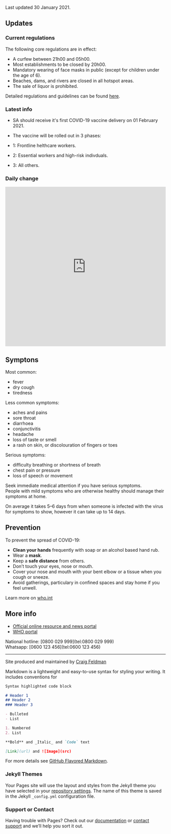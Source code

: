 Last updated 30 January 2021.

## Updates

### Current regulations

The following core regulations are in effect:

- A curfew between 21h00 and 05h00.
- Most establishments to be closed by 20h00.
- Mandatory wearing of face masks in public (except for children under the age of 6).
- Beaches, dams, and rivers are closed in all hotspot areas.
- The sale of liquor is prohibited.

Detailed regulations and guidelines can be found [here](https://www.gov.za/covid-19/resources/regulations-and-guidelines-coronavirus-covid-19#regulations).

### Latest info

- SA should receive it's first COVID-19 vaccine delivery on 01 February 2021.
- The vaccine will be rolled out in 3 phases:

- 1: Frontline helthcare workers.
- 2: Essential workers and high-risk indivduals.
- 3: All others.

### Daily change

<iframe src="https://ourworldindata.org/coronavirus-data-explorer?zoomToSelection=true&amp;time=2020-01-03..latest&amp;country=~ZAF&amp;region=World&amp;casesMetric=true&amp;interval=smoothed&amp;hideControls=true&amp;smoothing=7&amp;pickerMetric=total_cases&amp;pickerSort=desc" loading="lazy" style="width: 100%; height: 500px; border: 0px none;"></iframe>

## Symptons

Most common:

- fever
- dry cough
- tiredness

Less common symptoms:

- aches and pains
- sore throat
- diarrhoea
- conjunctivitis
- headache
- loss of taste or smell
- a rash on skin, or discolouration of fingers or toes

Serious symptoms:

- difficulty breathing or shortness of breath
- chest pain or pressure
- loss of speech or movement

Seek immediate medical attention if you have serious symptoms.  
People with mild symptoms who are otherwise healthy should manage their symptoms at home.

On average it takes 5–6 days from when someone is infected with the virus for symptoms to show, however it can take up to 14 days.

## Prevention

To prevent the spread of COVID-19:

- **Clean your hands** frequently with soap or an alcohol based hand rub.
- Wear a **mask**.
- Keep a **safe distance** from others.
- Don’t touch your eyes, nose or mouth.
- Cover your nose and mouth with your bent elbow or a tissue when you cough or sneeze.
- Avoid gatherings, particulary in confined spaces and stay home if you feel unwell.

Learn more on [who.int](https://www.who.int/emergencies/diseases/novel-coronavirus-2019/advice-for-public)

## More info

- [Official online resource and news portal](https://sacoronavirus.co.za/)
- [WHO portal](https://www.who.int/emergencies/diseases/novel-coronavirus-2019)

National hotline: [0800 029 999](tel:0800 029 999)  
Whatsapp: [0600 123 456](tel:0600 123 456)

* * *

Site produced and maintained by [Craig Feldman](mailto:craig@craigfeldman.com)


Markdown is a lightweight and easy-to-use syntax for styling your writing. It includes conventions for

```markdown
Syntax highlighted code block

# Header 1
## Header 2
### Header 3

- Bulleted
- List

1. Numbered
2. List

**Bold** and _Italic_ and `Code` text

[Link](url) and ![Image](src)
```

For more details see [GitHub Flavored Markdown](https://guides.github.com/features/mastering-markdown/).

### Jekyll Themes

Your Pages site will use the layout and styles from the Jekyll theme you have selected in your [repository settings](https://github.com/craig-feldman/covid-info/settings). The name of this theme is saved in the Jekyll `_config.yml` configuration file.

### Support or Contact

Having trouble with Pages? Check out our [documentation](https://docs.github.com/categories/github-pages-basics/) or [contact support](https://support.github.com/contact) and we’ll help you sort it out.

